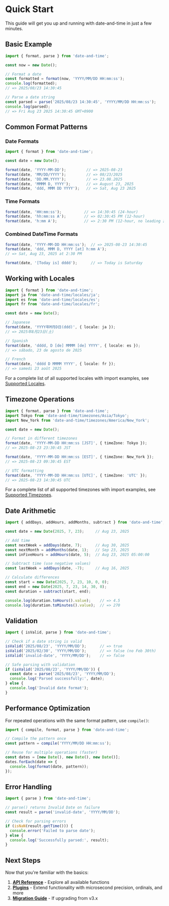 # Quick Start

This guide will get you up and running with date-and-time in just a few minutes.

## Basic Example

```typescript
import { format, parse } from 'date-and-time';

const now = new Date();

// Format a date
const formatted = format(now, 'YYYY/MM/DD HH:mm:ss');
console.log(formatted);
// => 2025/08/23 14:30:45

// Parse a date string
const parsed = parse('2025/08/23 14:30:45', 'YYYY/MM/DD HH:mm:ss');
console.log(parsed);
// => Fri Aug 23 2025 14:30:45 GMT+0900
```

## Common Format Patterns

### Date Formats

```typescript
import { format } from 'date-and-time';

const date = new Date();

format(date, 'YYYY-MM-DD');         // => 2025-08-23
format(date, 'MM/DD/YYYY');         // => 08/23/2025  
format(date, 'DD.MM.YYYY');         // => 23.08.2025
format(date, 'MMMM D, YYYY');       // => August 23, 2025
format(date, 'ddd, MMM DD YYYY');   // => Sat, Aug 23 2025
```

### Time Formats

```typescript
format(date, 'HH:mm:ss');          // => 14:30:45 (24-hour)
format(date, 'hh:mm:ss A');        // => 02:30:45 PM (12-hour)
format(date, 'h:mm A');            // => 2:30 PM (12-hour, no leading zero)
```

### Combined DateTime Formats

```typescript
format(date, 'YYYY-MM-DD HH:mm:ss');  // => 2025-08-23 14:30:45
format(date, 'ddd, MMM D, YYYY [at] h:mm A');
// => Sat, Aug 23, 2025 at 2:30 PM

format(date, '[Today is] dddd');      // => Today is Saturday
```

## Working with Locales

```typescript
import { format } from 'date-and-time';
import ja from 'date-and-time/locales/ja';
import es from 'date-and-time/locales/es';
import fr from 'date-and-time/locales/fr';

const date = new Date();

// Japanese
format(date, 'YYYY年M月D日(ddd)', { locale: ja });
// => 2025年8月23日(土)

// Spanish
format(date, 'dddd, D [de] MMMM [de] YYYY', { locale: es });
// => sábado, 23 de agosto de 2025

// French
format(date, 'dddd D MMMM YYYY', { locale: fr });
// => samedi 23 août 2025
```

For a complete list of all supported locales with import examples, see [Supported Locales](../locales).

## Timezone Operations

```typescript
import { format, parse } from 'date-and-time';
import Tokyo from 'date-and-time/timezones/Asia/Tokyo';
import New_York from 'date-and-time/timezones/America/New_York';

const date = new Date();

// Format in different timezones
format(date, 'YYYY-MM-DD HH:mm:ss [JST]', { timeZone: Tokyo });
// => 2025-08-23 23:30:45 JST

format(date, 'YYYY-MM-DD HH:mm:ss [EST]', { timeZone: New_York });
// => 2025-08-23 09:30:45 EST

// UTC formatting
format(date, 'YYYY-MM-DD HH:mm:ss [UTC]', { timeZone: 'UTC' });
// => 2025-08-23 14:30:45 UTC
```

For a complete list of all supported timezones with import examples, see [Supported Timezones](../timezones).

## Date Arithmetic

```typescript
import { addDays, addHours, addMonths, subtract } from 'date-and-time';

const date = new Date(2025, 7, 23);     // Aug 23, 2025

// Add time
const nextWeek = addDays(date, 7);      // Aug 30, 2025
const nextMonth = addMonths(date, 1);   // Sep 23, 2025
const inFiveHours = addHours(date, 5);  // Aug 23, 2025 05:00:00

// Subtract time (use negative values)
const lastWeek = addDays(date, -7);     // Aug 16, 2025

// Calculate differences
const start = new Date(2025, 7, 23, 10, 0, 0);
const end = new Date(2025, 7, 23, 14, 30, 0);
const duration = subtract(start, end);

console.log(duration.toHours().value);    // => 4.5
console.log(duration.toMinutes().value);  // => 270
```

## Validation

```typescript
import { isValid, parse } from 'date-and-time';

// Check if a date string is valid
isValid('2025/08/23', 'YYYY/MM/DD');      // => true
isValid('2025/02/30', 'YYYY/MM/DD');      // => false (no Feb 30th)
isValid('invalid-date', 'YYYY/MM/DD');    // => false

// Safe parsing with validation
if (isValid('2025/08/23', 'YYYY/MM/DD')) {
  const date = parse('2025/08/23', 'YYYY/MM/DD');
  console.log('Parsed successfully:', date);
} else {
  console.log('Invalid date format');
}
```

## Performance Optimization

For repeated operations with the same format pattern, use `compile()`:

```typescript
import { compile, format, parse } from 'date-and-time';

// Compile the pattern once
const pattern = compile('YYYY/MM/DD HH:mm:ss');

// Reuse for multiple operations (faster)
const dates = [new Date(), new Date(), new Date()];
dates.forEach(date => {
  console.log(format(date, pattern));
});
```

## Error Handling

```typescript
import { parse } from 'date-and-time';

// parse() returns Invalid Date on failure
const result = parse('invalid-date', 'YYYY/MM/DD');

// Check for parsing errors
if (isNaN(result.getTime())) {
  console.error('Failed to parse date');
} else {
  console.log('Successfully parsed:', result);
}
```

## Next Steps

Now that you're familiar with the basics:

1. **[API Reference](/api/)** - Explore all available functions
2. **[Plugins](../plugins)** - Extend functionality with microsecond precision, ordinals, and more
3. **[Migration Guide](../migration)** - If upgrading from v3.x
